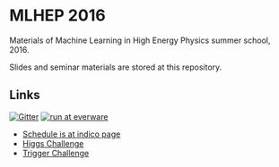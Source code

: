 # MLHEP 2016

Materials of Machine Learning in High Energy Physics summer school, 2016.

Slides and seminar materials are stored at this repository.

<!--
[![Binder](http://mybinder.org/badge.svg)](http://mybinder.org/repo/yandexdataschool/mlhep2016)
-->

## Links

[![Gitter](https://badges.gitter.im/Join%20Chat.svg)](https://gitter.im/yandexdataschool/mlhep2016?utm_source=badge&utm_medium=badge&utm_campaign=pr-badge)
[![run at everware](https://img.shields.io/badge/run%20me-@everware-blue.svg?style=flat)](https://everware.rep.school.yandex.net/hub/oauth_login?repourl=https://github.com/yandexdataschool/mlhep2016.git)

- [Schedule is at indico page](https://indico.cern.ch/event/497368/)
- [Higgs Challenge](https://inclass.kaggle.com/c/mlhep-2016-higgs-detection)
- [Trigger Challenge](https://inclass.kaggle.com/c/mlhep-2016-trigger-system)
